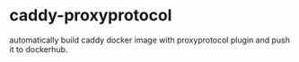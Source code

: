 # caddy-proxyprotocol

automatically build caddy docker image with proxyprotocol plugin and push it to dockerhub.
